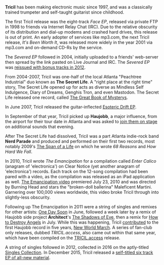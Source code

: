 **Tricil** has been making electronic music since 1997, and was a classically trained trumpeter and self-taught guitarist since childhood.

The first Tricil release was the eight-track *Face EP*, released via private FTP in 1998 to friends via Internet Relay Chat (IRC). Due to the relative obscurity of its distribution and dial-up modems and crashed hard drives, this release is out of print. An early adopter of services like mp3.com, the next Tricil release, *It's Been Worth It*, was released more widely in the year 2001 via mp3.com and on-demand CD-Rs by the service.

The *Severed EP* followed in 2004, initially uploaded to a friends' web-server then spread by the link pasted on Live Journal and IRC. The *Severed EP* was [reissued with bonus tracks in 2012](http://music.tricil.net/album/severed).

From 2004-2007, Tricil was one-half of the local Atlanta "Peachtree Industrial" duo known as **The Secret Life**. A "right place at the right time" story, The Secret Life opened up for acts as diverse as Mindless Self Indulgence, Diary of Dreams, Genghis Tron, and even Mastodon. The Secret Life released one record, called [The Great Book of Mysterys](http://ituuns.com/album/t-g-b-o-m-a-h-t-s-t).

In June 2007, Tricil released the guitar-inflected [Esoteric Drift EP](http://music.tricil.net/album/esoteric-drift).

In September of that year, Tricil picked up **Haujobb**, a major influence, from the airport for their tour date in Atlanta and was asked to [join them on stage](https://www.flickr.com/photos/tricil/albums/72157623331983545) on additional sounds that evening.

After The Secret Life had dissolved, Tricil was a part Atlanta indie-rock band **Nerd Parade** and produced and performed on their first two records, most notably 2009's [The Span of a Life](https://pupsounds.bandcamp.com/album/the-span-of-a-life) on which he wrote *68 Reasons* and *How Hard We Fall*.

In 2010, Tricil wrote *The Emancipation* for a compilation called *Enter Calico* (anagram of 'electronica') on Clear Notice (yet another anagram of 'electronica') records. Each track on the 12-song compilation had been pared with a video, as the compilation was released as an iPad application as well. [The Emancipation video](https://vimeo.com/13230643) premiered July 23, 2010 and was directed by Burning Head and stars the "broken-doll ballerina" Maleficent Martini. Garnering over 100,000 views worldwide, this video broke Tricil through into slightly-less obscurity.  

Following up The Emancipation in 2011 were a string of singles and remixes for other artists: [One Day Soon](https://vimeo.com/25706779) in June, followed a week later by a remix of Haujobb side project **Architect**'s [The Shadows of Eve](https://www.youtube.com/watch?v=R1oYYsUFqpU), then a remix for [How to Destroy Angels](https://www.youtube.com/watch?v=h08aXHhqlLU) in July. While this was happening, Tricil [contributed](http://www.discogs.com/artist/2491455-John-Jacobus) to the first Haujobb record in five years, [New World March](https://haujobb.bandcamp.com/album/new-world-march). A series of fan-club only releases, dubbed *TRICIL.access*, also came out within that same year, which have been compiled on the [TRICIL.access](http://music.tricil.net/album/tricil-access) release.

A string of singles followed in 2012, collected in 2016 on the aptly-titled [Singles Collection](https://music.tricil.net/album/singles-2010-2012). In December 2015, Tricil released a [self-titled six track EP of all-new material](https://music.tricil.net/album/tricil).
